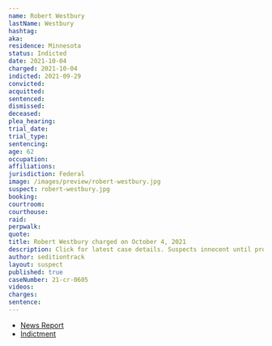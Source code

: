```yaml
---
name: Robert Westbury
lastName: Westbury
hashtag:
aka:
residence: Minnesota
status: Indicted
date: 2021-10-04
charged: 2021-10-04
indicted: 2021-09-29
convicted:
acquitted:
sentenced:
dismissed:
deceased:
plea_hearing:
trial_date:
trial_type:
sentencing:
age: 62
occupation:
affiliations:
jurisdiction: Federal
image: /images/preview/robert-westbury.jpg
suspect: robert-westbury.jpg
booking:
courtroom:
courthouse:
raid:
perpwalk:
quote:
title: Robert Westbury charged on October 4, 2021
description: Click for latest case details. Suspects innocent until proven guilty.
author: seditiontrack
layout: suspect
published: true
caseNumber: 21-cr-0605
videos:
charges:
sentence:
---
```

- [News Report](https://minnesota.cbslocal.com/2021/10/04/capitol-attack-charges-lindstrom-minnesota/)
- [Indictment](https://www.justice.gov/usao-dc/case-multi-defendant/file/1439351/download)
